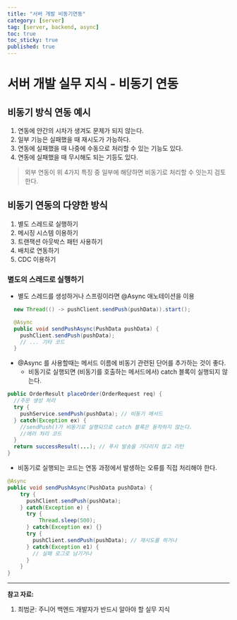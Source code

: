 ```yaml
---
title: "서버 개발 비동기연동"
category: [server]
tag: [server, backend, async]
toc: true
toc_sticky: true
published: true
---
```


# 서버 개발 실무 지식 - 비동기 연동

## 비동기 방식 연동 예시

1. 연동에 얀간의 시차가 생겨도 문제가 되지 않는다.
2. 일부 기능은 실패했을 때 재시도가 가능하다.
3. 연동에 실패했을 때 나중에 수동으로 처리할 수 있는 기능도 있다.
4. 연동에 실패했을 때 무시해도 되는 기등도 있다.

> 외부 연동이 위 4가지 특징 중 일부에 해당하면 비동기로 처리할 수 잇는지 검토한다.

## 비동기 연동의 다양한 방식

1. 별도 스레드로 실행하기
2. 메시징 시스템 이용하기
3. 트랜잭션 아웃박스 패턴 사용하기
4. 배치로 연동하기
5. CDC 이용하기

### 별도의 스레드로 실행하기

- 별도 스레드를 생성하거나 스프링이라면 @Async 애노테이션을 이용
```java
  new Thread(() -> pushClient.sendPush(pushData)).start();
```
```java
  @Async
  public void sendPushAsync(PushData pushData) {
    pushClient.sendPush(pushData);
    // ... 기타 코드
  }
```
- @Async 를 사용할때는 메서드 이름에 비동기 관련된 단어를 추가하는 것이 좋다.
  - 비동기로 실행되면 (비동기를 호출하는 메서드에서) catch 블록이 실행되지 않는다.

```java
public OrderResult placeOrder(OrderRequest req) {
  //주문 생성 처리
  try {
    pushService.sendPush(pushData); // 비동기 메서드
  } catch(Exception ex) {
    //sendPush()가 비동기로 실행되므로 catch 블록은 동작하지 않는다.
    //에러 처리 코드
  }
  return successResult(...); // 푸시 발송을 기다리지 않고 리턴
}
```
- 비동기로 실행되는 코드는 연동 과정에서 발생하는 오류를 직접 처리해야 한다.

```java
@Async
public void sendPushAsync(PushData pushData) {
    try {
      pushClient.sendPush(pushData);
    } catch(Exception e) {
      try {
          Thread.sleep(500);
      } catch(Exception ex) {}
      try {
        pushClient.sendPush(pushData); // 재시도를 하거나
      } catch(Exception e1) {
        // 실패 로그로 남기거나
      }
    }
}
```


---
**참고 자료:**
1. 최범균: 주니어 백엔드 개발자가 반드시 알아야 할 실무 지식